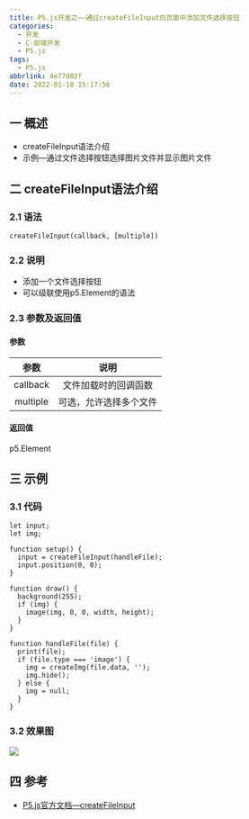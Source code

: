 ```yaml
---
title: P5.js开发之——通过createFileInput向页面中添加文件选择按钮
categories:
  - 开发
  - C-前端开发
  - P5.js
tags:
  - P5.js
abbrlink: 4e77d82f
date: 2022-01-18 15:17:56
---
```

## 一 概述

* createFileInput语法介绍
* 示例—通过文件选择按钮选择图片文件并显示图片文件

<!--more-->

## 二 createFileInput语法介绍

### 2.1 语法

```
createFileInput(callback, [multiple])
```

### 2.2 说明

* 添加一个文件选择按钮
* 可以级联使用p5.Element的语法

### 2.3 参数及返回值

#### 参数

|   参数   |          说明          |
| :------: | :--------------------: |
| callback |  文件加载时的回调函数  |
| multiple | 可选，允许选择多个文件 |

#### 返回值

p5.Element

## 三 示例

### 3.1 代码

```
let input;
let img;

function setup() {
  input = createFileInput(handleFile);
  input.position(0, 0);
}

function draw() {
  background(255);
  if (img) {
    image(img, 0, 0, width, height);
  }
}

function handleFile(file) {
  print(file);
  if (file.type === 'image') {
    img = createImg(file.data, '');
    img.hide();
  } else {
    img = null;
  }
}
```

### 3.2 效果图

![][1]

## 四 参考
* [P5.js官方文档—createFileInput](https://p5js.org/zh-Hans/reference/#/p5/createFileInput)


[1]:https://cdn.jsdelivr.net/gh/PGzxc/CDN/blog-p5js/p5js-createFileInput-sample1.gif